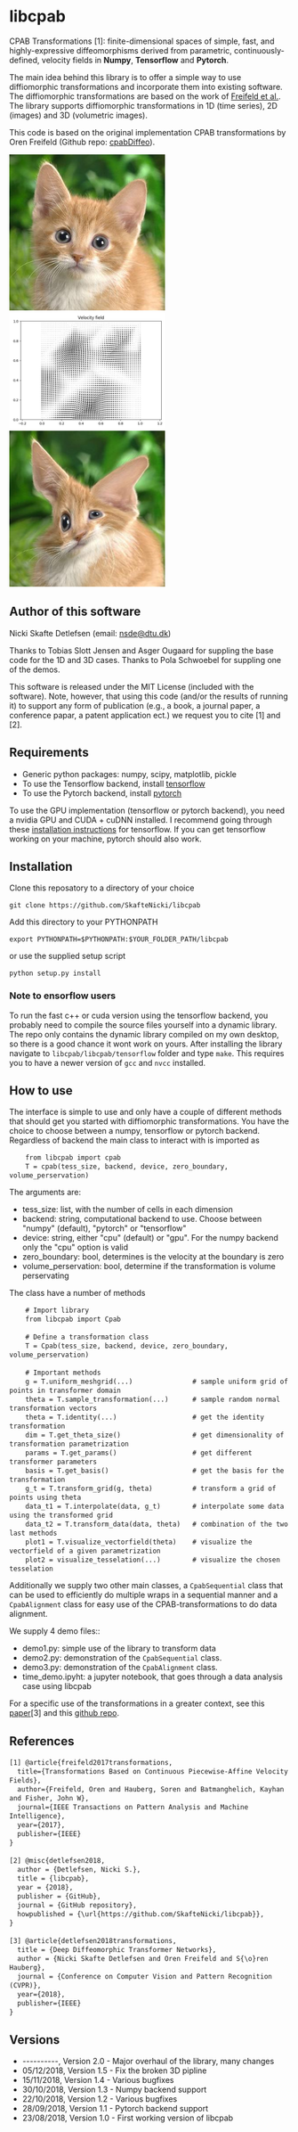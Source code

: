 # libcpab
CPAB Transformations [1]: finite-dimensional spaces of simple, fast, and 
highly-expressive diffeomorphisms derived from parametric, 
continuously-defined, velocity fields in **Numpy**, **Tensorflow** and **Pytorch**.

The main idea behind this library is to offer a simple way to use diffiomorphic 
transformations and incorporate them into existing software. The diffiomorphic 
transformations are based on the work of 
[Freifeld et al.](https://www.cs.bgu.ac.il/~orenfr/papers/freifeld_etal_PAMI_2017).
The library supports diffiomorphic transformations in 1D (time series), 
2D (images) and 3D (volumetric images).

This code is based on the original implementation CPAB transformations by
Oren Freifeld (Github repo: [cpabDiffeo](https://github.com/freifeld/cpabDiffeo)).

<p float="center">
  <img src="data/cat.jpg" width="280" />
  <img src="data/velocity_field.jpg" width="280" /> 
  <img src="data/deform_cat.jpg" width="280" />
</p>

## Author of this software

Nicki Skafte Detlefsen (email: nsde@dtu.dk)

Thanks to Tobias Slott Jensen and Asger Ougaard for suppling the base code 
for the 1D and 3D cases. Thanks to Pola Schwoebel for suppling one of the demos.

This software is released under the MIT License (included with the software). 
Note, however, that using this code (and/or the results of running it) to support
any form of publication (e.g., a book, a journal paper, a conference papar, a patent
application ect.) we request you to cite [1] and [2].

## Requirements

* Generic python packages: numpy, scipy, matplotlib, pickle
* To use the Tensorflow backend, install [tensorflow](https://www.tensorflow.org/install/)
* To use the Pytorch backend, install [pytorch](https://pytorch.org/)

To use the GPU implementation (tensorflow or pytorch backend), you need a nvidia 
GPU and CUDA + cuDNN installed. I recommend going through these 
[installation instructions](https://www.tensorflow.org/install/) for tensorflow. 
If you can get tensorflow working on your machine, pytorch should also work.

## Installation

Clone this reposatory to a directory of your choice
```
git clone https://github.com/SkafteNicki/libcpab
```
Add this directory to your PYTHONPATH
```
export PYTHONPATH=$PYTHONPATH:$YOUR_FOLDER_PATH/libcpab
```

or use the supplied setup script
```
python setup.py install
```

### Note to ensorflow users
To run the fast c++ or cuda version using the tensorflow backend, you probably
need to compile the source files yourself into a dynamic library. The repo only contains
the dynamic library compiled on my own desktop, so there is a good chance it wont
work on yours. After installing the library navigate to ```libcpab/libcpab/tensorflow``` 
folder and type ```make```. This requires you to have a newer version of ```gcc``` and ```nvcc``` installed.

## How to use
The interface is simple to use and only have a couple of different methods that 
should get you started with diffiomorphic transformations. You have the choice 
to choose between a numpy, tensorflow or pytorch backend. Regardless of backend
the main class to interact with is imported as

```
    from libcpab import cpab
    T = cpab(tess_size, backend, device, zero_boundary, volume_perservation)
```

The arguments are:
* tess_size: list, with the number of cells in each dimension
* backend: string, computational backend to use. Choose between "numpy" (default), 
    "pytorch" or "tensorflow"      
* device: string, either "cpu" (default) or "gpu". For the numpy backend only 
    the "cpu" option is valid
* zero_boundary: bool, determines is the velocity at the boundary is zero 
* volume_perservation: bool, determine if the transformation is volume perservating

The class have a number of methods

```
    # Import library
    from libcpab import Cpab
 
    # Define a transformation class
    T = Cpab(tess_size, backend, device, zero_boundary, volume_perservation)
    
    # Important methods
    g = T.uniform_meshgrid(...)               # sample uniform grid of points in transformer domain
    theta = T.sample_transformation(...)      # sample random normal transformation vectors
    theta = T.identity(...)                   # get the identity transformation
    dim = T.get_theta_size()                  # get dimensionality of transformation parametrization
    params = T.get_params()                   # get different transformer parameters
    basis = T.get_basis()                     # get the basis for the transformation
    g_t = T.transform_grid(g, theta)          # transform a grid of points using theta
    data_t1 = T.interpolate(data, g_t)        # interpolate some data using the transformed grid
    data_t2 = T.transform_data(data, theta)   # combination of the two last methods
    plot1 = T.visualize_vectorfield(theta)    # visualize the vectorfield of a given parametrization
    plot2 = visualize_tesselation(...)        # visualize the chosen tesselation
```

Additionally we supply two other main classes, a ```CpabSequential``` class that can be used to efficiently
do multiple wraps in a sequential manner and a ```CpabAlignment``` class for easy use of the CPAB-transformations
to do data alignment. 

We supply 4 demo files::
* demo1.py: simple use of the library to transform data
* demo2.py: demonstration of the ```CpabSequential``` class.
* demo3.py: demonstration of the ```CpabAlignment``` class. 
* time_demo.ipyht: a jupyter notebook, that goes through a data analysis case using libcpab

For a specific use of the transformations in a greater context, 
see this [paper](http://www2.compute.dtu.dk/~sohau/papers/cvpr2018/detlefsen_cvpr_2018.pdf)[3] 
and this [github repo](https://github.com/SkafteNicki/ddtn).

## References
```
[1] @article{freifeld2017transformations,
  title={Transformations Based on Continuous Piecewise-Affine Velocity Fields},
  author={Freifeld, Oren and Hauberg, Soren and Batmanghelich, Kayhan and Fisher, John W},
  journal={IEEE Transactions on Pattern Analysis and Machine Intelligence},
  year={2017},
  publisher={IEEE}
}

[2] @misc{detlefsen2018,
  author = {Detlefsen, Nicki S.},
  title = {libcpab},
  year = {2018},
  publisher = {GitHub},
  journal = {GitHub repository},
  howpublished = {\url{https://github.com/SkafteNicki/libcpab}},
}

[3] @article{detlefsen2018transformations,
  title = {Deep Diffeomorphic Transformer Networks},
  author = {Nicki Skafte Detlefsen and Oren Freifeld and S{\o}ren Hauberg},
  journal = {Conference on Computer Vision and Pattern Recognition (CVPR)},
  year={2018},
  publisher={IEEE}
}

```

## Versions

* ----------, Version 2.0 - Major overhaul of the library, many changes
* 05/12/2018, Version 1.5 - Fix the broken 3D pipline
* 15/11/2018, Version 1.4 - Various bugfixes
* 30/10/2018, Version 1.3 - Numpy backend support
* 22/10/2018, Version 1.2 - Various bugfixes
* 28/09/2018, Version 1.1 - Pytorch backend support
* 23/08/2018, Version 1.0 - First working version of libcpab
